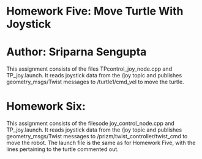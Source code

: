 # Homework Five: Move Turtle With Joystick
# Author: Sriparna Sengupta

This assignment consists of the files TPcontrol_joy_node.cpp and TP_joy.launch. It reads joystick data from the /joy topic and publishes geometry_msgs/Twist messages to /turtle1/cmd_vel to move the turtle.

# Homework Six:
This assignment consists of the filesode joy_control_node.cpp and TP_joy.launch. It reads joystick data from the /joy topic and publishes geometry_msgs/Twist messages to /prizm/twist_controller/twist_cmd to move the robot. The launch file is the same as for Homework Five, with the lines pertaining to the turtle commented out.

